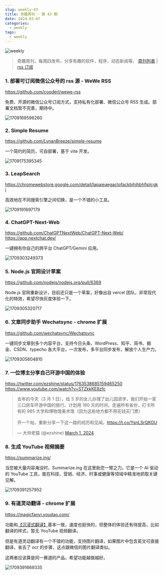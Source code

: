 ```yaml
---
slug: weekly-43
title: 奇趣周刊 - 第 43 期
date: 2024-03-07
categories:
  - weekly
tags:
  - weekly
---
```


![weekly](https://imgurl.zishu.me/weekly.webp)

> 奇趣周刊，每周四发布，分享有趣的软件，程序，动态新闻等。 [周刊列表](/categories/weekly/) | [rss 订阅](/categories/weekly/index.xml)

### 1. 部署可订阅微信公众号的 rss 源 - WeWe RSS

https://github.com/cooderl/wewe-rss

免费、开源的微信公众号订阅方式，支持私有化部署、微信公众号 RSS 生成。部署文档暂不完善，期待中。

![1709169596260](https://imgurl.zishu.me/2024/02/1709169596260.webp)

### 2. Simple Resume

https://github.com/LynanBreeze/simple-resume

一个简约的简历，可自部署，基于 vite 开发。

![1709175395345](https://imgurl.zishu.me/2024/02/1709175395345.webp)

### 3. LeapSearch

https://chromewebstore.google.com/detail/lapaieaegaclofackbjhjhbhfiplcgki

高效地在不同搜索引擎之间切换，是一个不错的小工具。

![1709191697179](https://imgurl.zishu.me/2024/02/1709191697179.webp)

### 4. ChatGPT-Next-Web

https://github.com/ChatGPTNextWeb/ChatGPT-Next-Web/  
https://app.nextchat.dev/  

一键拥有你自己的跨平台 ChatGPT/Gemini 应用。

![1709303249373](https://imgurl.zishu.me/2024/03/1709303249373.webp)

### 5. Node.js 官网设计草案

https://github.com/nodejs/nodejs.org/pull/6369

Node.js 官网重新设计，目前还只是一个草案，好像出自 vercel 团队，非常现代化的特效，希望尽快灰度体验一下。

![1709305320717](https://imgurl.zishu.me/2024/03/1709305320717.webp)

### 6. 文章同步助手 Wechatsync - chrome 扩展

https://github.com/wechatsync/Wechatsync

一键同步文章到多个内容平台，支持今日头条、WordPress、知乎、简书、掘金、CSDN、typecho 各大平台，一次发布，多平台同步发布，解放个人生产力。

![1709305604810](https://imgurl.zishu.me/2024/03/1709305604810.webp)

### 7. 一位博主分享自己环游中国的体验

https://twitter.com/ezshine/status/1763538685159465250  
https://www.youtube.com/watch?v=STZkkKE8zfc  

<blockquote class="twitter-tweet" data-media-max-width="560"><p lang="zh" dir="ltr">去年的今天（3 月 1 日），给 5 岁的女儿办理了幼儿园退学，我们开始一家三口房车环游中国的旅行。计划用 180 天的时间，走遍所有省份，打卡所有的 985 大学和博物馆美术馆（因为这些地方都不用花钱买门票）<br><br>开一个帖，重新分享一下这一路的经历和见闻。<a href="https://t.co/YsnLSrQKGU">https://t.co/YsnLSrQKGU</a></p>&mdash; 大帅老猿 (@ezshine) <a href="https://twitter.com/ezshine/status/1763538685159465250?ref_src=twsrc%5Etfw">March 1, 2024</a></blockquote> <script async src="https://platform.twitter.com/widgets.js" charset="utf-8"></script>

### 8. 生成 YouTube 视频摘要

https://summarize.ing/

当您被大量内容淹没时，Summarize.ing 在这里助您一臂之力。它是一个 AI 驱动的 YouTube 工具，能在科技、营销、经济、时事或健康等领域中精准地抓取关键见解。

![1709391257952](https://imgurl.zishu.me/2024/03/1709391257952.webp)

### 9. 有道灵动翻译 - chrome 扩展

https://magicfanyi.youdao.com/

功能和[【沉浸式翻译】](https://immersivetranslate.com/)基本一致，速度也挺快的，但整体的体验还有待提高，比如翻译的样式，暂无 YouTube 视频翻译。

但是有道灵动翻译有一个不错的功能，支持图片翻译，如果图片中包含英文可直接翻译，省去了 ocr 的步骤，这点跟微信的图片翻译类似。

这两者应该算是同一赛道的产品，希望功能越做越好。

![1709391669335](https://imgurl.zishu.me/2024/03/1709391669335.webp)
